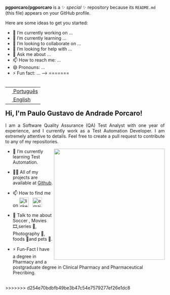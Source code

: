 **pgporcaro/pgporcaro** is a ✨ _special_ ✨ repository because its `README.md` (this file) appears on your GitHub profile.

Here are some ideas to get you started:

- 🔭 I’m currently working on ...
- 🌱 I’m currently learning ...
- 👯 I’m looking to collaborate on ...
- 🤔 I’m looking for help with ...
- 💬 Ask me about ...
- 📫 How to reach me: ...
- 😄 Pronouns: ...
- ⚡ Fun fact: ...
-->
=======
<table align="right">
<tr><td><a href="README_PT.md"><img src="./images/br-flag.png" height="13"> Português</a></td></tr>
<tr><td><a href="README_eng.md"><img src="./images/us-flag.png" height="13"> English</a></td></tr>
</table>
</br>


## **Hi, I'm Paulo Gustavo de Andrade Porcaro!**
<p align="justify">I am a Software Quality Assurance (QA) Test Analyst with one year of experience, and I currently work as a Test Automation Developer. I am extremely attentive to details. Feel free to create a pull request to contribute to any of my repositories.</p>


<img align='right' src="./images/dog.gif" width="350"></h1>


- 🌱 I’m currently learning Test Automation.

- 👨‍💻 All of my projects are available at [Github](https://github.com/pgporcaro?tab=repositories).

- 📫 How to find me on <a href="https://www.linkedin.com/in/paulo-gustavo-de-andrade-porcaro-2062351b/"><img src="https://img.icons8.com/color/96/000000/linkedin.png" alt="linkedin" width="30px"/></a>&nbsp;&nbsp;&nbsp;<a href="mailto:pgporcaro@gmail.com"><img src="https://img.icons8.com/color/96/000000/gmail.png" alt="email" width="30px"/></a>&nbsp;&nbsp;&nbsp;

- 💬 Talk to me about Soccer , Movies 🎞️,series 🍿, Photography 📸, foods 🥢and pets 🐾.

- ⚡️ Fun-Fact I have a degree in Pharmacy and a postgraduate degree in Clinical Pharmacy and Pharmaceutical Precribing.
</br>
>>>>>>> d254e70bdbfb49be3b47c54e7579277ef26e1dc8
